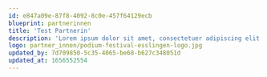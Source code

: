```yaml
---
id: e847a09e-87f8-4092-8c0e-457f64129ecb
blueprint: partnerinnen
title: 'Test Partnerin'
description: 'Lorem ipsum dolor sit amet, consectetuer adipiscing elit. Aenean commodo ligula eget dolor. Aenean massa. Cum sociis natoque penatibus et magnis dis parturient montes, nascetur ridiculus mus.'
logo: partner_innen/podium-festival-esslingen-logo.jpg
updated_by: 7d709850-5c35-4065-be68-b627c348051d
updated_at: 1656552554
---
```

